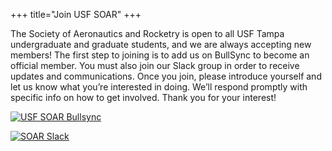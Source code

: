 +++
title="Join USF SOAR"
+++

The Society of Aeronautics and Rocketry is open to all USF Tampa undergraduate and graduate students, and we are always accepting new members! The first step to joining is to add us on BullSync to become an official member. You must also join our Slack group in order to receive updates and communications. Once you join, please introduce yourself and let us know what you’re interested in doing. We’ll respond promptly with specific info on how to get involved. Thank you for your interest!

[![USF SOAR Bullsync](/img/logo/bullsync_logo.jpg)](https://usf.campuslabs.com/engage/organization/society-of-aeronautics-and-rocketry)

[![SOAR Slack](/img/logo/slack_logo.jpg)](https://usfsoar.slack.com/)

